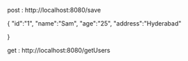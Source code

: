 post :  http://localhost:8080/save

{
"id":"1",
"name":"Sam",
"age":"25",
"address":"Hyderabad"

}

get : http://localhost:8080/getUsers

